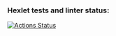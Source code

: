 ### Hexlet tests and linter status:
[![Actions Status](https://github.com/Timster-Lipkens/java-project-78/actions/workflows/hexlet-check.yml/badge.svg)](https://github.com/Timster-Lipkens/java-project-78/actions)